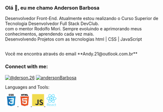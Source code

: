 <h3>Olá 👋, eu me chamo Anderson Barbosa</h1>
<p>Desenvolvedor Front-End. Atualmente estou realizando o Curso Superior de Tecnologia Desenvolvedor Full Stack DevClub.<br>
  com o mentor Rodolfo Mori. Sempre evoluindo e aprimorando meus conhecimentos, aprendendo cada vez mais.<br>
  Desenvolvendo Projetos com as tecnologias html |  CSS | JavaScript </p>
  <br>
Você me encontra através do email **Andy.21@outlook.com.br**

<h3 align="left">Connect with me:</h3>
<p align="left">
<a href="https://instagram.com/@derson.26" target="blank"><img align="center" src="https://img.shields.io/badge/Instagram-E4405F?style=for-the-badge&logo=instagram&logoColor=white" alt="@derson.26" /></a>
<a href="linkedin.com/in/anderson-barbosa-b4572725a" target="blank"> <img align="center" src="https://img.shields.io/badge/LinkedIn-0077B5?style=for-the-badge&logo=linkedin&logoColor=white" alt="andersonBarbosa"/></a>
</p

<h3 align="left">Languages and Tools:</h3>
<p align="left"> <a href="https://www.w3schools.com/css/" target="_blank" rel="noreferrer"> <img src="https://raw.githubusercontent.com/devicons/devicon/master/icons/css3/css3-original-wordmark.svg" alt="css3" width="40" height="40"/> </a> <a href="https://www.w3.org/html/" target="_blank" rel="noreferrer"> <img src="https://raw.githubusercontent.com/devicons/devicon/master/icons/html5/html5-original-wordmark.svg" alt="html5" width="40" height="40"/> </a> <a href="https://developer.mozilla.org/en-US/docs/Web/JavaScript" target="_blank" rel="noreferrer"> <img src="https://raw.githubusercontent.com/devicons/devicon/master/icons/javascript/javascript-original.svg" alt="javascript" width="40" height="40"/> </a> <a href="https://reactjs.org/" target="_blank" rel="noreferrer"> <img src="https://raw.githubusercontent.com/devicons/devicon/master/icons/react/react-original-wordmark.svg" alt="react" width="40" height="40"/> </a> </p> 
